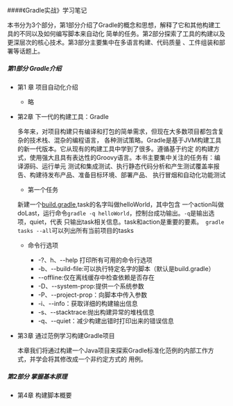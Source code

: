 ####《Gradle实战》学习笔记

本书分为3个部分，第1部分介绍了Gradle的概念和思想，解释了它和其他构建工具的不同以及如何编写脚本来自动化
简单的任务。第2部分探索了工具的构建以及更深层次的核心技术。第3部分主要集中在多语言构建、代码质量
、工件组装和部署等话题上。

##### 第1部分 Gradle介绍

- 第1 章  项目自动化介绍

    - 略
    
- 第2章 下一代的构建工具：Gradle

    多年来，对项目构建只有编译和打包的简单需求，但现在大多数项目都包含复杂的技术栈、混杂的编程语言，
    各种测试策略。Gradle是基于JVM构建工具的新一代版本。它从现有的构建工具中学到了很多。遵循基于约定
    的构建方式，使用强大且具有表达性的Groovy语言。本书主要集中关注的任务有：编译源码、运行单元
    测试和集成测试、执行静态代码分析和产生测试覆盖率报告、构建待发布产品、准备目标环境、部署产品、
    执行冒烟和自动化功能测试
    
    - 第一个任务
    
    新建一个[build.gradle](chapter-02/hello-world/build.gradle),task的名字叫做helloWorld，其中包含
    一个action叫做doLast，运行命令`gradle -q helloWorld`，控制台成功输出。`-q`是输出选项，quiet，代表
    只输出task相关信息。task和action是重要的要素。` gradle tasks --all`可以列出所有当前项目的tasks
    
    - 命令行选项
    
        - -?、h、--help 打印所有可用的命令行选项
        - -b、--build-file:可以执行特定名字的脚本（默认是build.gradle）
        - --offline:仅在离线缓存中检查依赖是否存在
        - -D、--system-prop:提供一个系统参数
        - -P、--project-prop：向脚本中传入参数
        - -i、--info：获取详细的构建输出信息
        - -s、--stacktrace:抛出构建异常的堆栈信息
        - -q、--quiet：减少构建出错时打印出来的错误信息
    
- 第3章 通过范例学习构建Gradle项目

    本章我们将通过构建一个Java项目来探索Gradle标准化范例的内部工作方式，并学会将其修改成一个非约定方式的
    用例。
    
##### 第2部分 掌握基本原理
- 第4章 构建脚本概要
    